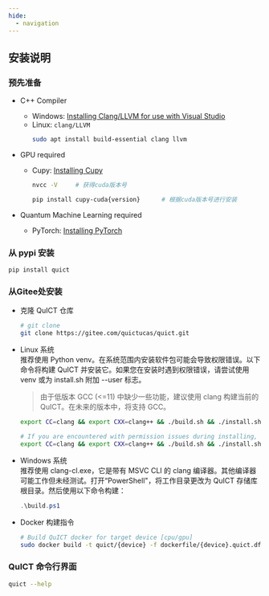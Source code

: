```yaml
---
hide:
  - navigation
---
```


## 安装说明
### 预先准备
- C++ Compiler
    - Windows: [Installing Clang/LLVM for use with Visual Studio](https://devblogs.microsoft.com/cppblog/clang-llvm-support-in-visual-studio/)
    - Linux: `clang/LLVM`
        ```sh
        sudo apt install build-essential clang llvm
        ```
- GPU required
    - Cupy: [Installing Cupy](https://docs.cupy.dev/en/stable/install.html)
        ```sh
        nvcc -V     # 获得cuda版本号

        pip install cupy-cuda{version}      # 根据cuda版本号进行安装
        ```

- Quantum Machine Learning required
    - PyTorch: [Installing PyTorch](https://pytorch.org/get-started/locally/)


### 从 pypi 安装
```
pip install quict
```

### 从Gitee处安装
- 克隆 QuICT 仓库
    ```sh
    # git clone
    git clone https://gitee.com/quictucas/quict.git
    ```

- Linux 系统 \
推荐使用 Python venv。在系统范围内安装软件包可能会导致权限错误。以下命令将构建 QuICT 并安装它。如果您在安装时遇到权限错误，请尝试使用 venv 或为 install.sh 附加 --user 标志。
    > 由于低版本 GCC (<=11) 中缺少一些功能，建议使用 clang 构建当前的 QuICT。在未来的版本中，将支持 GCC。
    ```sh
    export CC=clang && export CXX=clang++ && ./build.sh && ./install.sh

    # If you are encountered with permission issues during installing, try
    export CC=clang && export CXX=clang++ && ./build.sh && ./install.sh --user
    ```

- Windows 系统 \
推荐使用 clang-cl.exe，它是带有 MSVC CLI 的 clang 编译器。其他编译器可能工作但未经测试。打开“PowerShell"，将工作目录更改为 QuICT 存储库根目录。然后使用以下命令构建：

    ```powershell
    .\build.ps1
    ```

- Docker 构建指令
    ```sh
    # Build QuICT docker for target device [cpu/gpu]
    sudo docker build -t quict/{device} -f dockerfile/{device}.quict.df .
    ```

### QuICT 命令行界面

```sh
quict --help
```
